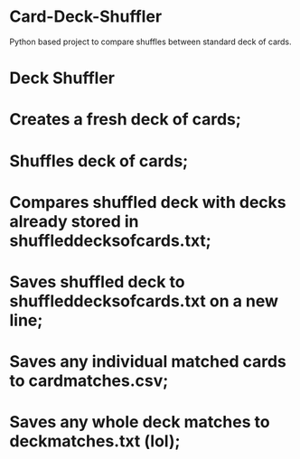 # Card-Deck-Shuffler
Python based project to compare shuffles between standard deck of cards.


# Deck Shuffler
# Creates a fresh deck of cards;
# Shuffles deck of cards;
# Compares shuffled deck with decks already stored in shuffleddecksofcards.txt;
# Saves shuffled deck to shuffleddecksofcards.txt on a new line;
# Saves any individual matched cards to cardmatches.csv;
# Saves any whole deck matches to deckmatches.txt (lol);
